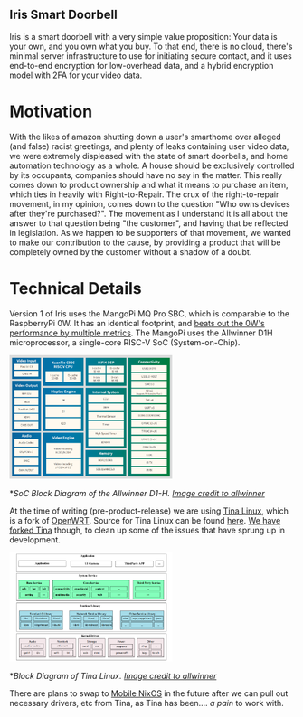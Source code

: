 
## Iris Smart Doorbell

Iris is a smart doorbell with a very simple value proposition: Your data is your own, and you own what you buy. To that end, there is no cloud, there's minimal server infrastructure to use for initiating secure contact, and it uses end-to-end encryption for low-overhead data, and a hybrid encryption model with 2FA for your video data.


# Motivation

With the likes of amazon shutting down a user's smarthome over alleged (and false) racist greetings, and plenty of leaks containing user video data, we were extremely displeased with the state of smart doorbells, and home automation technology as a whole. A house should be exclusively controlled by its occupants, companies should have no say in the matter. This really comes down to product ownership and what it means to purchase an item, which ties in heavily with Right-to-Repair. The crux of the right-to-repair movement, in my opinion, comes down to the question "Who owns devices after they're purchased?". The movement as I understand it is all about the answer to that question being "the customer", and having that be reflected in legislation. As we happen to be supporters of that movement, we wanted to make our contribution to the cause, by providing a product that will be completely owned by the customer without a shadow of a doubt.


# Technical Details

Version 1 of Iris uses the MangoPi MQ Pro SBC, which is comparable to the RaspberryPi 0W. It has an identical footprint, and [beats out the 0W's performance by multiple metrics](https://bret.dk/raspberry-pi-zero-vs-mangopi-mq-pro-benchmarks). The MangoPi uses the Allwinner D1H microprocessor, a single-core RISC-V SoC (System-on-Chip). 


<a href="https://d1.docs.aw-ol.com/en/" target="_blank"><img style="width: 30vw" src="static/img/allwinner-d1h.png" alt="mango pi SoC internal architecture"></a>

**SoC Block Diagram of the Allwinner D1-H.* <a href="https://d1.docs.aw-ol.com/en/" target="_blank"><em>Image credit to allwinner</em></a>


At the time of writing (pre-product-release) we are using [Tina Linux](https://d1.docs.aw-ol.com/en/study/study_1tina/), which is a fork of [OpenWRT](https://openwrt.org/docs/start). Source for Tina Linux can be found [here](https://github.com/mangopi-sbc/Tina-Linux). [We have forked Tina](https://github.com/nucleus-labs/Tina-Linux) though, to clean up some of the issues that have sprung up in development.

<a href="https://d1.docs.aw-ol.com/en/study/study_1tina/" target="_blank"><img style="width: 30vw" src="static/img/Tina_Linux_ARCH.png" alt="Tina Linux architecture"></a>

**Block Diagram of Tina Linux.* <a href="https://d1.docs.aw-ol.com/en/" target="_blank"><em>Image credit to allwinner</em></a>

There are plans to swap to [Mobile NixOS](https://mobile.nixos.org/) in the future after we can pull out necessary drivers, etc from Tina, as Tina has been.... *a pain* to work with. 


